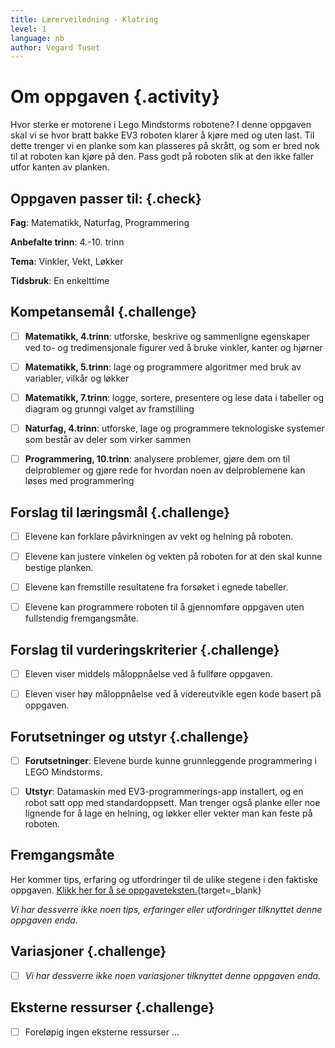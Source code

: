 ```yaml
---
title: Lærerveiledning - Klatring
level: 1
language: nb
author: Vegard Tuset
---
```


# Om oppgaven {.activity}

Hvor sterke er motorene i Lego Mindstorms robotene? I denne oppgaven skal vi se
hvor bratt bakke EV3 roboten klarer å kjøre med og uten last. Til dette trenger
vi en planke som kan plasseres på skrått, og som er bred nok til at roboten kan
kjøre på den. Pass godt på roboten slik at den ikke faller utfor kanten av
planken.

## Oppgaven passer til: {.check}

 __Fag__: Matematikk, Naturfag, Programmering

__Anbefalte trinn__: 4.-10. trinn

__Tema__: Vinkler, Vekt, Løkker

__Tidsbruk__: En enkelttime

## Kompetansemål {.challenge}

- [ ] __Matematikk, 4.trinn__: utforske, beskrive og sammenligne egenskaper ved
      to- og tredimensjonale figurer ved å bruke vinkler, kanter og hjørner

- [ ] __Matematikk, 5.trinn__: lage og programmere algoritmer med bruk av
      variabler, vilkår og løkker

- [ ] __Matematikk, 7.trinn__: logge, sortere, presentere og lese data i
      tabeller og diagram og grunngi valget av framstilling

- [ ] __Naturfag, 4.trinn__: utforske, lage og programmere teknologiske systemer
      som består av deler som virker sammen

- [ ] __Programmering, 10.trinn__: analysere problemer, gjøre dem om til
      delproblemer og gjøre rede for hvordan noen av delproblemene kan løses med
      programmering

## Forslag til læringsmål {.challenge}

- [ ] Elevene kan forklare påvirkningen av vekt og helning på roboten.

- [ ] Elevene kan justere vinkelen og vekten på roboten for at den skal kunne
      bestige planken.

- [ ] Elevene kan fremstille resultatene fra forsøket i egnede tabeller.

- [ ] Elevene kan programmere roboten til å gjennomføre oppgaven uten
      fullstendig fremgangsmåte.



## Forslag til vurderingskriterier {.challenge}

- [ ] Eleven viser middels måloppnåelse ved å fullføre oppgaven.

- [ ] Eleven viser høy måloppnåelse ved å videreutvikle egen kode basert på
      oppgaven.

## Forutsetninger og utstyr {.challenge}

- [ ] __Forutsetninger__: Elevene burde kunne grunnleggende programmering i LEGO
      Mindstorms.

- [ ] __Utstyr__: Datamaskin med EV3-programmerings-app installert, og en robot
      satt opp med standardoppsett. Man trenger også planke eller noe lignende
      for å lage en helning, og løkker eller vekter man kan feste på roboten.

## Fremgangsmåte

Her kommer tips, erfaring og utfordringer til de ulike stegene i den faktiske
oppgaven. [Klikk her for å se
oppgaveteksten.](../genprog_5klatring/5klatring_nb.html){target=_blank}

_Vi har dessverre ikke noen tips, erfaringer eller utfordringer tilknyttet denne
oppgaven enda._

## Variasjoner {.challenge}

- [ ]  _Vi har dessverre ikke noen variasjoner tilknyttet denne oppgaven enda._

## Eksterne ressurser {.challenge}

- [ ] Foreløpig ingen eksterne ressurser ...
